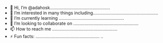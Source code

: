 - 👋 Hi, I’m @adahosk................................................
- 👀 I’m interested in many things including....................................................
- 🌱 I’m currently learning ....................................................
- 💞️ I’m looking to collaborate on ....................................................
- 📫 How to reach me ....................................................
- ⚡ Fun facts: ...................................................
..
<!---
adahosk/adahosk is a ✨ special ✨ repository because its `README.md` (this file) appears on your GitHub profile.
You can click the Preview link to take a look at your changes.
--->
